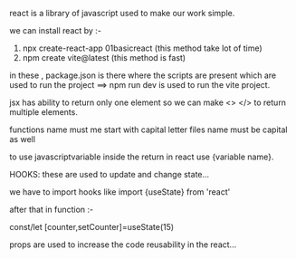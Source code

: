 react is a library of javascript used to make our work simple.

we can install react by :-

1. npx create-react-app 01basicreact (this method take lot of time)
2. npm create vite@latest (this method is fast)

in these , package.json is there where the scripts are present which are used to run the project
==> npm run dev is used to run the vite project.


  jsx has ability to return only one element so we can make <> </> to return multiple elements.

  functions name must me start with capital letter
  files name must be capital as well
  
  to use javascriptvariable inside the return in react use {variable name}.

  HOOKS:
  these are used to update and change state...

  we have to import hooks like
  import {useState} from 'react'

  after that in function :-
  
  const/let [counter,setCounter]=useState(15)
  

  props are used to increase the code reusability in the react...